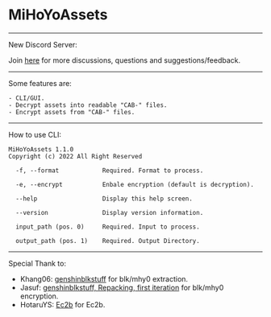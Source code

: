 # MiHoYoAssets
_____________________________________________________________________________________________________________________________
New Discord Server: 

Join [here](https://discord.gg/JAeB5jGdcn) for more discussions, questions and suggestions/feedback.
_____________________________________________________________________________________________________________________________
Some features are:
```
- CLI/GUI.
- Decrypt assets into readable "CAB-" files.
- Encrypt assets from "CAB-" files.
```
_____________________________________________________________________________________________________________________________
How to use CLI:
```
MiHoYoAssets 1.1.0
Copyright (c) 2022 All Right Reserved

  -f, --format            Required. Format to process.

  -e, --encrypt           Enbale encryption (default is decryption).

  --help                  Display this help screen.

  --version               Display version information.

  input_path (pos. 0)     Required. Input to process.

  output_path (pos. 1)    Required. Output Directory.
```
_____________________________________________________________________________________________________________________________
Special Thank to:
- Khang06: [genshinblkstuff](https://github.com/khang06/genshinblkstuff) for blk/mhy0 extraction.
- Jasuf: [genshinblkstuff, Repacking, first iteration](https://github.com/khang06/genshinblkstuff/commit/60f2fac836b3e110b9266708bac9af24168e8a9c) for blk/mhy0 encryption.
- HotaruYS: [Ec2b](https://github.com/HotaruYS/Ec2b) for Ec2b.
